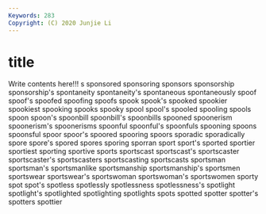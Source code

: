 ```yaml
---
Keywords: 283
Copyright: (C) 2020 Junjie Li
---
```


# title

Write contents here!!!
s
sponsored 
sponsoring 
sponsors 
sponsorship 
sponsorship's 
spontaneity 
spontaneity's 
spontaneous 
spontaneously 
spoof
spoof's 
spoofed 
spoofing 
spoofs 
spook 
spook's 
spooked 
spookier 
spookiest 
spooking
spooks 
spooky 
spool 
spool's 
spooled 
spooling 
spools 
spoon 
spoon's 
spoonbill
spoonbill's 
spoonbills 
spooned 
spoonerism 
spoonerism's 
spoonerisms 
spoonful 
spoonful's 
spoonfuls 
spooning
spoons 
spoonsful 
spoor 
spoor's 
spoored 
spooring 
spoors 
sporadic 
sporadically 
spore
spore's 
spored 
spores 
sporing 
sporran 
sport 
sport's 
sported 
sportier 
sportiest
sporting 
sportive 
sports 
sportscast 
sportscast's 
sportscaster 
sportscaster's 
sportscasters 
sportscasting 
sportscasts
sportsman 
sportsman's 
sportsmanlike 
sportsmanship 
sportsmanship's 
sportsmen 
sportswear 
sportswear's 
sportswoman 
sportswoman's
sportswomen 
sporty 
spot 
spot's 
spotless 
spotlessly 
spotlessness 
spotlessness's 
spotlight 
spotlight's
spotlighted 
spotlighting 
spotlights 
spots 
spotted 
spotter 
spotter's 
spotters 
spottier 
